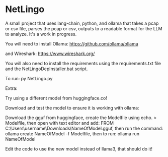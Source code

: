 # NetLingo
A small project that uses lang-chain, python, and ollama that takes a pcap or csv file, parses the pcap or csv, outputs to a readable format for the LLM to analyze. It's a work in progress.

You will need to install Ollama: https://github.com/ollama/ollama

and Wireshark: https://www.wireshark.org/

You will also need to install the requirements using the requirements.txt file and the NetLingoDepInstaller.bat script.

To run: py NetLingo.py

Extra:

Try using a different model from huggingface.co!

Download and test the model to ensure it is working with ollama:

Download the gguf from huggingface, create the Modelfile using echo. > Modelfile, then open with text editor and add: FROM C:\Users\username\Downloads\NameOfModel.gguf, then run the command: ollama create NameOfModel -f Modelfile, then to run: ollama run NameOfModel

Edit the code to use the new model instead of llama3, that should do it!


